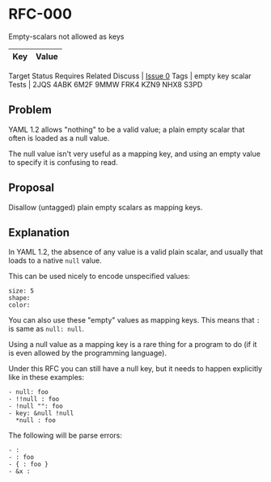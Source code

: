 RFC-000
=======

Empty-scalars not allowed as keys


Key | Value
-|-
Target
Status
Requires
Related
Discuss | [Issue 0](../../issues/0)
Tags | empty key scalar
Tests | 2JQS 4ABK 6M2F 9MMW FRK4 KZN9 NHX8 S3PD


## Problem

YAML 1.2 allows "nothing" to be a valid value; a plain empty scalar that often is loaded as a null value.

The null value isn't very useful as a mapping key, and using an empty value to specify it is confusing to read.


## Proposal

Disallow (untagged) plain empty scalars as mapping keys.


## Explanation

In YAML 1.2, the absence of any value is a valid plain scalar, and usually that loads to a native `null` value.

This can be used nicely to encode unspecified values:
```
size: 5
shape:
color:
```

You can also use these "empty" values as mapping keys.
This means that `:` is same as `null: null`.

Using a null value as a mapping key is a rare thing for a program to do (if it is even allowed by the programming language).

Under this RFC you can still have a null key, but it needs to happen explicitly like in these examples:
```
- null: foo
- !!null : foo
- !null "": foo
- key: &null !null
  *null : foo
```

The following will be parse errors:
```
- :
- : foo
- { : foo }
- &x :
```

